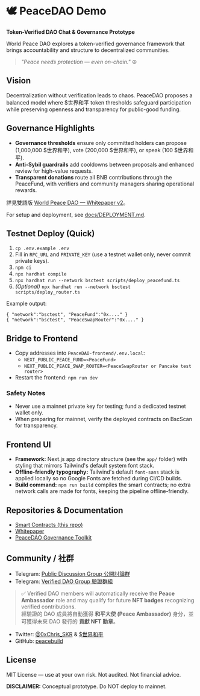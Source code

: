 # 🕊️ PeaceDAO Demo
**Token-Verified DAO Chat & Governance Prototype**

World Peace DAO explores a token-verified governance framework that brings accountability and structure to decentralized communities.

> *"Peace needs protection — even on-chain."* ☮️

## Vision

Decentralization without verification leads to chaos. PeaceDAO proposes a balanced model where $世界和平 token thresholds safeguard participation while preserving openness and transparency for public-good funding.

## Governance Highlights

- **Governance thresholds** ensure only committed holders can propose (1,000,000 $世界和平), vote (200,000 $世界和平), or speak (100 $世界和平).
- **Anti-Sybil guardrails** add cooldowns between proposals and enhanced review for high-value requests.
- **Transparent donations** route all BNB contributions through the PeaceFund, with verifiers and community managers sharing operational rewards.

詳見雙語版 [World Peace DAO — Whitepaper v2](docs/whitepaper.md)。

For setup and deployment, see [docs/DEPLOYMENT.md](docs/DEPLOYMENT.md).

## Testnet Deploy (Quick)

1. `cp .env.example .env`
2. Fill in `RPC_URL` and `PRIVATE_KEY` (use a testnet wallet only, never commit private keys).
3. `npm ci`
4. `npx hardhat compile`
5. `npx hardhat run --network bsctest scripts/deploy_peacefund.ts`
6. _(Optional)_ `npx hardhat run --network bsctest scripts/deploy_router.ts`

Example output:

```
{ "network":"bsctest", "PeaceFund":"0x...." }
{ "network":"bsctest", "PeaceSwapRouter":"0x...." }
```

## Bridge to Frontend

- Copy addresses into `PeaceDAO-frontend/.env.local`:
  - `NEXT_PUBLIC_PEACE_FUND=<PeaceFund>`
  - `NEXT_PUBLIC_PEACE_SWAP_ROUTER=<PeaceSwapRouter or Pancake test router>`
- Restart the frontend: `npm run dev`

### Safety Notes

- Never use a mainnet private key for testing; fund a dedicated testnet wallet only.
- When preparing for mainnet, verify the deployed contracts on BscScan for transparency.

## Frontend UI

- **Framework:** Next.js app directory structure (see the `app/` folder) with styling that mirrors Tailwind's default system font stack.
- **Offline-friendly typography:** Tailwind's default `font-sans` stack is applied locally so no Google Fonts are fetched during CI/CD builds.
- **Build command:** `npm run build` compiles the smart contracts; no extra network calls are made for fonts, keeping the pipeline offline-friendly.

## Repositories & Documentation

- [Smart Contracts (this repo)](https://github.com/peacebuild/PeaceDAO-demo)
- [Whitepaper](docs/whitepaper.md)
- [PeaceDAO Governance Toolkit](https://github.com/peacebuild)

## Community / 社群

- Telegram: [Public Discussion Group 公開討論群](https://t.me/WorldPeace_BNB)
- Telegram: [Verified DAO Group 驗證群組](https://t.me/+i-dpunM-luk1ZjRl)

> ✅ Verified DAO members will automatically receive the **Peace Ambassador** role and may qualify for future **NFT badges** recognizing verified contributions.  
> 經驗證的 DAO 成員將自動獲得 **和平大使 (Peace Ambassador)** 身分，並可獲得未來 DAO 發行的 **貢獻 NFT 勳章**。

- Twitter: [@0xChris_SKR](https://twitter.com/0xChris_SKR) & [$世界和平](https://twitter.com/search?q=%24世界和平&src=typed_query)
- GitHub: [peacebuild](https://github.com/peacebuild)

## License

MIT License — use at your own risk. Not audited. Not financial advice.

**DISCLAIMER:** Conceptual prototype. Do NOT deploy to mainnet.

